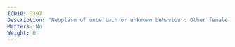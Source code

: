 ```yaml
---
ICD10: D397
Description: "Neoplasm of uncertain or unknown behaviour: Other female genital organs"
Matters: No
Weight: 0
---
```

